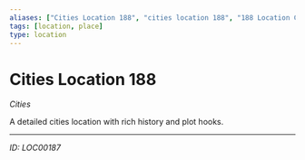 ```yaml
---
aliases: ["Cities Location 188", "cities location 188", "188 Location Cities"]
tags: [location, place]
type: location
---
```


# Cities Location 188

*Cities*

A detailed cities location with rich history and plot hooks.

---
*ID: LOC00187*